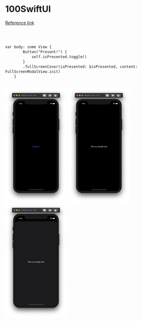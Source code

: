 # 100SwiftUI

[Reference link](https://www.hackingwithswift.com/quick-start/swiftui/how-to-present-a-full-screen-modal-view-using-fullscreencover)

<br>

<pre><code>
var body: some View {
        Button("Present!") {
            self.isPresented.toggle()
        }
        .fullScreenCover(isPresented: $isPresented, content: FullScreenModalView.init)
    }
</code></pre>

<br>
<img src="../Resource/100-9-1.png" width="200">
<img src="../Resource/100-9-2.png" width="200">
<img src="../Resource/100-9-3.png" width="200">